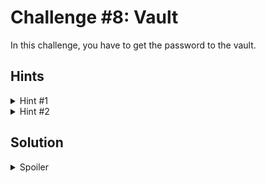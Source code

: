 # Challenge #8: Vault

In this challenge, you have to get the password to the vault.

## Hints

<details>
    <summary>Hint #1</summary>
    <p>
        The `Vault` contract has a `password` field that is set in the constructor. It is marked as `private`, but what does that mean?
    </p>
</details>

<details>
    <summary>Hint #2</summary>
    <p>
        The `private` modifier means that the `password` field can only be accessed by the `Vault` contract. However, Ethereum nodes still have to store the `password` field in the blockchain.
    </p>
</details>

## Solution

<details>
    <summary>Spoiler</summary>
    <p>
        We can use our framework to inspect the storage of the `Vault` contract. We can see that the `password` field is stored at index 1. In Web3.JS, we can use the `getStorageAt()` function to get the value of the `password` field. In Foundry, we use `vm.load(address, slot)`.
    </p>
</details>
